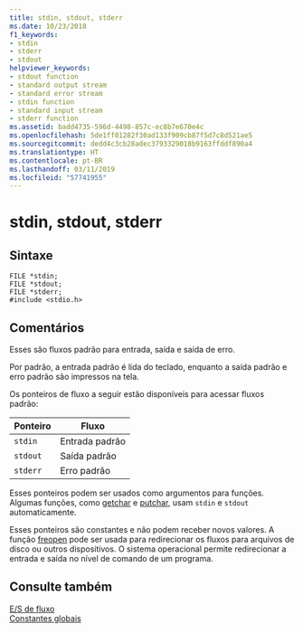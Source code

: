```yaml
---
title: stdin, stdout, stderr
ms.date: 10/23/2018
f1_keywords:
- stdin
- stderr
- stdout
helpviewer_keywords:
- stdout function
- standard output stream
- standard error stream
- stdin function
- standard input stream
- stderr function
ms.assetid: badd4735-596d-4498-857c-ec8b7e670e4c
ms.openlocfilehash: 5de1ff01282f30ad133f909cb87f5d7c8d521ae5
ms.sourcegitcommit: dedd4c3cb28adec3793329018b9163ffddf890a4
ms.translationtype: HT
ms.contentlocale: pt-BR
ms.lasthandoff: 03/11/2019
ms.locfileid: "57741955"
---
```

# <a name="stdin-stdout-stderr"></a>stdin, stdout, stderr

## <a name="syntax"></a>Sintaxe

```
FILE *stdin;
FILE *stdout;
FILE *stderr;
#include <stdio.h>
```

## <a name="remarks"></a>Comentários

Esses são fluxos padrão para entrada, saída e saída de erro.

Por padrão, a entrada padrão é lida do teclado, enquanto a saída padrão e erro padrão são impressos na tela.

Os ponteiros de fluxo a seguir estão disponíveis para acessar fluxos padrão:

|Ponteiro|Fluxo|
|-------------|------------|
|`stdin`|Entrada padrão|
|`stdout`|Saída padrão|
|`stderr`|Erro padrão|

Esses ponteiros podem ser usados como argumentos para funções. Algumas funções, como [getchar](../c-runtime-library/reference/getchar-getwchar.md) e [putchar](../c-runtime-library/reference/putchar-putwchar.md), usam `stdin` e `stdout` automaticamente.

Esses ponteiros são constantes e não podem receber novos valores. A função [freopen](../c-runtime-library/reference/freopen-wfreopen.md) pode ser usada para redirecionar os fluxos para arquivos de disco ou outros dispositivos. O sistema operacional permite redirecionar a entrada e saída no nível de comando de um programa.

## <a name="see-also"></a>Consulte também

[E/S de fluxo](../c-runtime-library/stream-i-o.md)<br/>
[Constantes globais](../c-runtime-library/global-constants.md)
